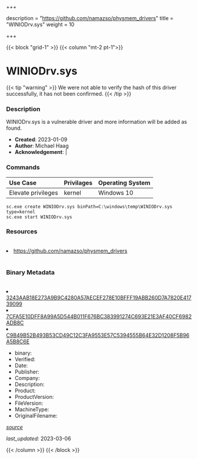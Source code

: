 +++

description = "https://github.com/namazso/physmem_drivers"
title = "WINIODrv.sys"
weight = 10

+++


{{< block "grid-1" >}}
{{< column "mt-2 pt-1">}}




# WINIODrv.sys 


{{< tip "warning" >}}
We were not able to verify the hash of this driver successfully, it has not been confirmed.
{{< /tip >}}




### Description


WINIODrv.sys is a vulnerable driver and more information will be added as found.


- **Created**: 2023-01-09
- **Author**: Michael Haag
- **Acknowledgement**:  | [](https://twitter.com/)

### Commands

| Use Case | Privilages | Operating System | 
|:---- | ---- | ---- |
| Elevate privileges | kernel | Windows 10 |

```
sc.exe create WINIODrv.sys binPath=C:\windows\temp\WINIODrv.sys type=kernel
sc.exe start WINIODrv.sys
```

### Resources
<br>


<li><a href=" https://github.com/namazso/physmem_drivers"> https://github.com/namazso/physmem_drivers</a></li>


<br>


### Binary Metadata
<br>



<li><a href="https://www.virustotal.com/gui/file/3243AAB18E273A9B9C4280A57AECEF278E10BFFF19ABB260D7A7820E41739099">3243AAB18E273A9B9C4280A57AECEF278E10BFFF19ABB260D7A7820E41739099</a></li>

<li><a href="https://www.virustotal.com/gui/file/7CFA5E10DFF8A99A5D544B011F676BC383991274C693E21E3AF40CF6982ADB8C">7CFA5E10DFF8A99A5D544B011F676BC383991274C693E21E3AF40CF6982ADB8C</a></li>

<li><a href="https://www.virustotal.com/gui/file/C9B49B52B493B53CD49C12C3FA9553E57C5394555B64E32D1208F5B96A5B8C6E">C9B49B52B493B53CD49C12C3FA9553E57C5394555B64E32D1208F5B96A5B8C6E</a></li>



- binary: 
- Verified: 
- Date: 
- Publisher: 
- Company: 
- Description: 
- Product: 
- ProductVersion: 
- FileVersion: 
- MachineType: 
- OriginalFilename: 

[*source*](https://github.com/magicsword-io/LOLDrivers/tree/main/yaml/winiodrv.sys.yml)

*last_updated:* 2023-03-06


{{< /column >}}
{{< /block >}}
